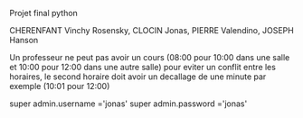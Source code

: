 Projet final python

CHERENFANT Vinchy Rosensky,
CLOCIN Jonas,
PIERRE Valendino,
JOSEPH Hanson

Un professeur ne peut pas avoir un cours (08:00 pour 10:00 dans une salle et 10:00 pour 12:00 dans une autre salle) pour 
eviter un conflit entre les horaires, le second horaire doit avoir un decallage de une minute par exemple (10:01 pour 12:00)

super admin.username ='jonas'
super admin.password ='jonas'
